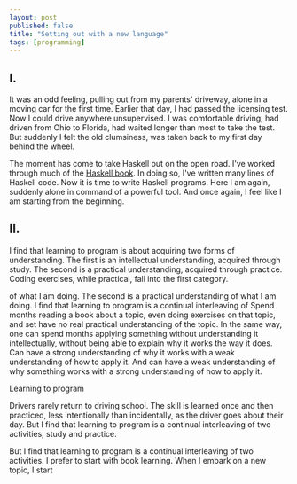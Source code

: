 ```yaml
---
layout: post
published: false
title: "Setting out with a new language"
tags: [programming]
---
```


## I.

It was an odd feeling, pulling out from my parents' driveway, alone in a moving 
car for the first time.
Earlier that day, I had passed the licensing test.
Now I could drive anywhere unsupervised.
I was comfortable driving, had driven from Ohio to Florida, had waited longer 
than most to take the test.
But suddenly I felt the old clumsiness, was taken back to my first day behind 
the wheel.

The moment has come to take Haskell out on the open road.
I've worked through much of the [Haskell book](http://haskellbook.com/).
In doing so, I've written many lines of Haskell code.
Now it is time to write Haskell programs.
Here I am again, suddenly alone in command of a powerful tool. 
And once again, I feel like I am starting from the beginning.

## II.

I find that learning to program is about acquiring two forms of understanding.
The first is an intellectual understanding, acquired through study.
The second is a practical understanding, acquired through practice.
Coding exercises, while practical, fall into the first category.

of what I am doing.
The second is a practical understanding of what I am doing.
I find that learning to program is a continual interleaving of 
Spend months reading a book about a topic, even doing exercises on that topic, 
and set have no real practical understanding of the topic.
In the same way, one can spend months applying something without understanding it
intellectually, without being able to explain why it works the way it does.
Can have a strong understanding of why it works with a weak understanding of how
to apply it.
And can have a weak understanding of why something works with a strong understanding
of how to apply it.

Learning to program 

Drivers rarely return to driving school.
The skill is learned once and then practiced, less intentionally than 
incidentally, as the driver goes about their day.
But I find that learning to program is a continual interleaving of two 
activities, study and practice.

But I find that learning to program is a continual interleaving of two 
activities.
I prefer to start with book learning.
When I embark on a new topic, I start 
